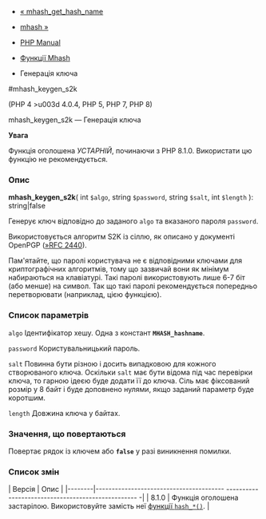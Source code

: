 - [« mhash_get_hash_name](function.mhash-get-hash-name.md)
- [mhash »](function.mhash.md)

- [PHP Manual](index.md)
- [Функції Mhash](ref.mhash.md)
- Генерація ключа

#mhash_keygen_s2k

(PHP 4 \>u003d 4.0.4, PHP 5, PHP 7, PHP 8)

mhash_keygen_s2k — Генерація ключа

**Увага**

Функція оголошена *УСТАРНІЙ*, починаючи з PHP 8.1.0. Використати цю
функцію не рекомендується.

### Опис

**mhash_keygen_s2k**(
int `$algo`,
string `$password`,
string `$salt`,
int `$length`
): string\|false

Генерує ключ відповідно до заданого `algo` та вказаного пароля
`password`.

Використовується алгоритм S2K із сіллю, як описано у документі OpenPGP
([»RFC 2440](http://www.faqs.org/rfcs/rfc2440)).

Пам'ятайте, що паролі користувача не є відповідними ключами для
криптографічних алгоритмів, тому що зазвичай вони як мінімум набираються
на клавіатурі. Такі паролі використовують лише 6-7 біт (або менше) на
символ. Так що такі паролі рекомендується попередньо
перетворювати (наприклад, цією функцією).

### Список параметрів

`algo`
Ідентифікатор хешу. Одна з констант **`MHASH_hashname`**.

`password`
Користувальницький пароль.

`salt`
Повинна бути різною і досить випадковою для кожного створюваного
ключа. Оскільки `salt` має бути відома під час перевірки ключа, то
гарною ідеєю буде додати її до ключа. Сіль має фіксований розмір
у 8 байт і буде доповнено нулями, якщо заданий параметр буде коротшим.

`length`
Довжина ключа у байтах.

### Значення, що повертаються

Повертає рядок із ключем або **`false`** у разі виникнення
помилки.

### Список змін

| Версія | Опис |
|--------|---------------------------------------- -------------------------------------------------- -|
| 8.1.0 | Функція оголошена застарілою. Використовуйте замість неї [функції `hash_*()`](ref.hash.md). |
